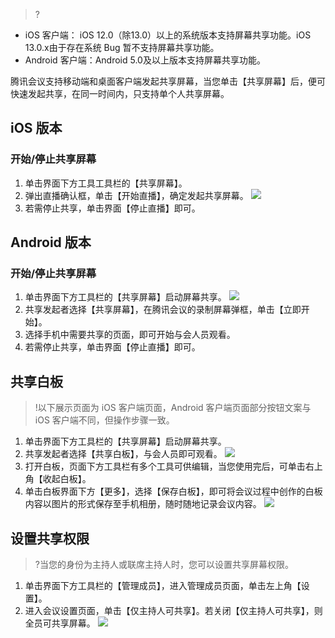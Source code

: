 >?
- iOS 客户端： iOS 12.0（除13.0）以上的系统版本支持屏幕共享功能。iOS 13.0.x由于存在系统 Bug 暂不支持屏幕共享功能。
- Android 客户端：Android 5.0及以上版本支持屏幕共享功能。


腾讯会议支持移动端和桌面客户端发起共享屏幕，当您单击【共享屏幕】后，便可快速发起共享，在同一时间内，只支持单个人共享屏幕。

## iOS 版本
### 开始/停止共享屏幕
1. 单击界面下方工具工具栏的【共享屏幕】。
2. 弹出直播确认框，单击【开始直播】，确定发起共享屏幕。
![](https://main.qcloudimg.com/raw/610f6a5dc1775316231a5adebe1d3f2a.jpg)
3. 若需停止共享，单击界面【停止直播】即可。



## Android 版本
### 开始/停止共享屏幕
1. 单击界面下方工具栏的【共享屏幕】启动屏幕共享。
![](https://main.qcloudimg.com/raw/8d98c861346b2d628b1b43f5e80e88b3.png)
2. 共享发起者选择【共享屏幕】，在腾讯会议的录制屏幕弹框，单击【立即开始】。
3. 选择手机中需要共享的页面，即可开始与会人员观看。
4. 若需停止共享，单击界面【停止直播】即可。


## 共享白板
>!以下展示页面为 iOS 客户端页面，Android 客户端页面部分按钮文案与 iOS 客户端不同，但操作步骤一致。

1. 单击界面下方工具栏的【共享屏幕】启动屏幕共享。
2. 共享发起者选择【共享白板】，与会人员即可观看。
![](https://main.qcloudimg.com/raw/996426feb2f2446828bd861a3d1da430.png)
3. 打开白板，页面下方工具栏有多个工具可供编辑，当您使用完后，可单击右上角【收起白板】。
4. 单击白板界面下方【更多】，选择【保存白板】，即可将会议过程中创作的白板内容以图片的形式保存至手机相册，随时随地记录会议内容。
![](https://main.qcloudimg.com/raw/af50cabcd0e0302360fa07ecc80e54da.png)



## 设置共享权限

>?当您的身份为主持人或联席主持人时，您可以设置共享屏幕权限。

1. 单击界面下方工具栏的【管理成员】，进入管理成员页面，单击左上角【设置】。
2. 进入会议设置页面，单击【仅主持人可共享】。若关闭【仅主持人可共享】，则全员可共享屏幕。
![](https://main.qcloudimg.com/raw/b6f5f6e006ac420a71c7a8c311f65409.png)


